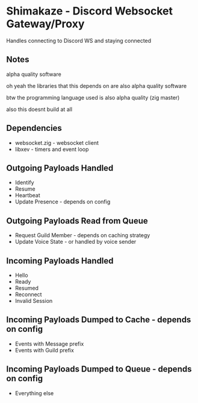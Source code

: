 # Shimakaze - Discord Websocket Gateway/Proxy

Handles connecting to Discord WS and staying connected

## Notes
alpha quality software

oh yeah the libraries that this depends on are also alpha quality software

btw the programming language used is also alpha quality (zig master)

also this doesnt build at all

## Dependencies
 - websocket.zig - websocket client
 - libxev - timers and event loop

## Outgoing Payloads Handled
 - Identify
 - Resume
 - Heartbeat
 - Update Presence - depends on config

## Outgoing Payloads Read from Queue
 - Request Guild Member - depends on caching strategy
 - Update Voice State - or handled by voice sender

## Incoming Payloads Handled
 - Hello
 - Ready
 - Resumed
 - Reconnect
 - Invalid Session

## Incoming Payloads Dumped to Cache - depends on config
 - Events with Message prefix
 - Events with Guild prefix

## Incoming Payloads Dumped to Queue - depends on config
 - Everything else